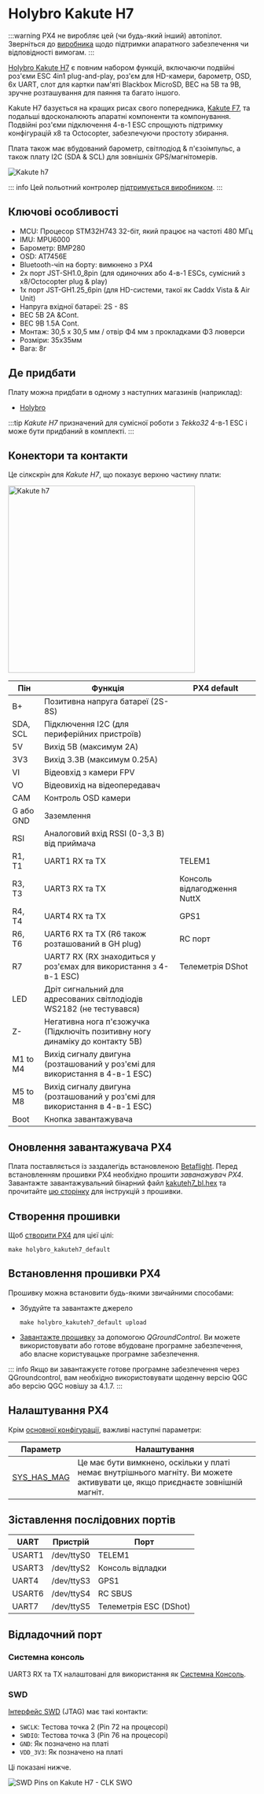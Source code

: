 # Holybro Kakute H7

<Badge type="tip" text="PX4 v1.13" />

:::warning PX4 не виробляє цей (чи будь-який інший) автопілот. Зверніться до [виробника](https://holybro.com/) щодо підтримки апаратного забезпечення чи відповідності вимогам.
:::

[Holybro Kakute H7](https://holybro.com/products/kakute-h7) є повним набором функцій, включаючи подвійні роз'єми ESC 4in1 plug-and-play, роз'єм для HD-камери, барометр, OSD, 6x UART, слот для картки пам'яті Blackbox MicroSD, BEC на 5В та 9В, зручне розташування для паяння та багато іншого.

Kakute H7 базується на кращих рисах свого попередника, [Kakute F7](../flight_controller/kakutef7.md), та подальші вдосконалюють апаратні компоненти та компонування. Подвійні роз'єми підключення 4-в-1 ESC спрощують підтримку конфігурацій x8 та Octocopter, забезпечуючи простоту збирання.

Плата також має вбудований барометр, світлодіод & п'єзоімпульс, а також плату I2C (SDA & SCL) для зовнішніх GPS/магнітомерів.

![Kakute h7](../../assets/flight_controller/kakuteh7/kakuteh7.png)

::: info Цей польотний контролер [підтримується виробником](../flight_controller/autopilot_manufacturer_supported.md).
:::

## Ключові особливості

- MCU: Процесор STM32H743 32-біт, який працює на частоті 480 МГц
- IMU: MPU6000
- Барометр: BMP280
- OSD: AT7456E
- Bluetooth-чіп на борту: вимкнено з PX4
- 2x порт JST-SH1.0_8pin (для одиночних або 4-в-1 ESCs, сумісний з x8/Octocopter plug & play)
- 1x порт JST-GH1.25_6pin (для HD-системи, такої як Caddx Vista & Air Unit)
- Напруга вхідної батареї: 2S - 8S
- BEC 5В 2A &Cont.
- BEC 9В 1.5A Cont.
- Монтаж: 30,5 х 30,5 мм / отвір Φ4 мм з прокладками Φ3 люверси
- Розміри: 35x35мм
- Вага: 8г

## Де придбати

Плату можна придбати в одному з наступних магазинів (наприклад):

- [Holybro](https://holybro.com/products/kakute-h7)

:::tip
_Kakute H7_ призначений для сумісної роботи з _Tekko32_ 4-в-1 ESC і може бути придбаний в комплекті.
:::

## Конектори та контакти

Це сілкскрін для _Kakute H7_, що показує верхню частину плати:

<img src="../../assets/flight_controller/kakuteh7/kakuteh7_silk.png" width="380px" title="Kakute h7" />

| Пін       | Функція                                                                       | PX4 default                 |
| --------- | ----------------------------------------------------------------------------- | --------------------------- |
| B+        | Позитивна напруга батареї (2S-8S)                                             |                             |
| SDA, SCL  | Підключення I2C (для периферійних пристроїв)                                  |                             |
| 5V        | Вихід 5В (максимум 2A)                                                        |                             |
| 3V3       | Вихід 3.3В (максимум 0.25A)                                                   |                             |
| VI        | Відеовхід з камери FPV                                                        |                             |
| VO        | Відеовихід на відеопередавач                                                  |                             |
| CAM       | Контроль OSD камери                                                           |                             |
| G або GND | Заземлення                                                                    |                             |
| RSI       | Аналоговий вхід RSSI (0-3,3 В) від приймача                                   |                             |
| R1, T1    | UART1 RX та TX                                                                | TELEM1                      |
| R3, T3    | UART3 RX та TX                                                                | Консоль відлагодження NuttX |
| R4, T4    | UART4 RX та TX                                                                | GPS1                        |
| R6, T6    | UART6 RX та TX (R6 також розташований в GH plug)                              | RC порт                     |
| R7        | UART7 RX (RX знаходиться у роз'ємах для використання з 4-в-1 ESC)             | Телеметрія DShot            |
| LED       | Дріт сигнальний для адресованих світлодіодів WS2182 (не тестувався)           |                             |
| Z-        | Негативна нога п'єзожучка (Підключіть позитивну ногу динаміку до контакту 5В) |                             |
| M1 to M4  | Вихід сигналу двигуна (розташований у роз'ємі для використання в 4-в-1 ESC)   |                             |
| M5 to M8  | Вихід сигналу двигуна (розташований у роз'ємі для використання в 4-в-1 ESC)   |                             |
| Boot      | Кнопка завантажувача                                                          |                             |

<a id="bootloader"></a>

## Оновлення завантажувача PX4

Плата поставляється із заздалегідь встановленою [Betaflight](https://github.com/betaflight/betaflight/wiki). Перед встановленням прошивки PX4 необхідно прошити _заванажувач PX4_. Завантажте завантажувальний бінарний файл [kakuteh7_bl.hex](https://github.com/PX4/PX4-user_guide/raw/v1.15/assets/flight_controller/kakuteh7/holybro_kakuteh7_bootloader.hex) та прочитайте [цю сторінку](../advanced_config/bootloader_update_from_betaflight.md) для інструкцій з прошивки.

## Створення прошивки

Щоб [створити PX4](../dev_setup/building_px4.md) для цієї цілі:

```
make holybro_kakuteh7_default
```

## Встановлення прошивки PX4

Прошивку можна встановити будь-якими звичайними способами:

- Збудуйте та завантажте джерело

  ```
  make holybro_kakuteh7_default upload
  ```

- [Завантажте прошивку](../config/firmware.md) за допомогою _QGroundControl_. Ви можете використовувати або готове вбудоване програмне забезпечення, або власне користувацьке програмне забезпечення.

::: info
Якщо ви завантажуєте готове програмне забезпечення через QGroundcontrol, вам необхідно використовувати щоденну версію QGC або версію QGC новішу за 4.1.7.
:::

## Налаштування PX4

Крім [основної конфігурації](../config/index.md), важливі наступні параметри:

| Параметр                                                               | Налаштування                                                                                                                  |
| ---------------------------------------------------------------------- | ----------------------------------------------------------------------------------------------------------------------------- |
| [SYS_HAS_MAG](../advanced_config/parameter_reference.md#SYS_HAS_MAG) | Це має бути вимкнено, оскільки у платі немає внутрішнього магніту. Ви можете активувати це, якщо приєднаєте зовнішній магніт. |

## Зіставлення послідовних портів

| UART   | Пристрій   | Порт                   |
| ------ | ---------- | ---------------------- |
| USART1 | /dev/ttyS0 | TELEM1                 |
| USART3 | /dev/ttyS2 | Консоль відладки       |
| UART4  | /dev/ttyS3 | GPS1                   |
| USART6 | /dev/ttyS4 | RC SBUS                |
| UART7  | /dev/ttyS5 | Телеметрія ESC (DShot) |

## Відладочний порт

### Системна консоль

UART3 RX та TX налаштовані для використання як [Системна Консоль](../debug/system_console.md).

### SWD

[Інтерфейс SWD](../debug/swd_debug.md) (JTAG) має такі контакти:

- `SWCLK`: Тестова точка 2 (Pin 72 на процесорі)
- `SWDIO`: Тестова точка 3 (Pin 76 на процесорі)
- `GND`: Як позначено на платі
- `VDD_3V3`: Як позначено на платі

Ці показані нижче.

![SWD Pins on Kakute H7 - CLK SWO](../../assets/flight_controller/kakuteh7/kakuteh7_debug_swd_port.jpg)
